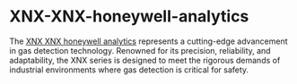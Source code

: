 # XNX-XNX-honeywell-analytics
The <a href="https://xnxxnxhoneywellanalytics.com/">XNX XNX honeywell analytics</a> represents a cutting-edge advancement in gas detection technology. Renowned for its precision, reliability, and adaptability, the XNX series is designed to meet the rigorous demands of industrial environments where gas detection is critical for safety.
